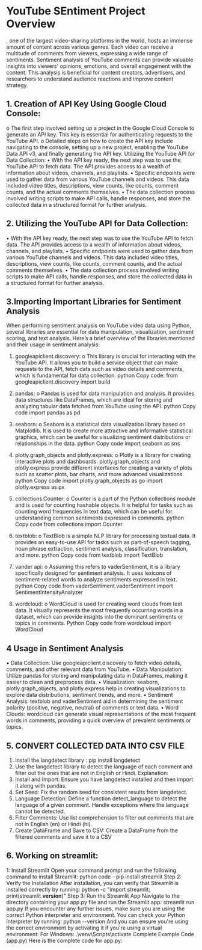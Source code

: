 # YouTube SEntiment Project Overview
, one of the largest video-sharing platforms in the world, hosts an immense amount of content across various genres.
Each video can receive a multitude of comments from viewers, expressing a wide range of sentiments.
Sentiment analysis of YouTube comments can provide valuable insights into viewers' opinions, emotions, and overall engagement with the content. 
This analysis is beneficial for content creators, advertisers, and researchers to understand audience reactions and improve content strategy.

## 1. Creation of API Key Using Google Cloud Console:
o	The first step involved setting up a project in the Google Cloud Console to generate an API key. This key is essential for authenticating requests to the YouTube API.
o	Detailed steps on how to create the API key include navigating to the console, setting up a new project, enabling the YouTube Data API v3, and finally generating the API key.
Utilizing the YouTube API for Data Collection:
•	With the API key ready, the next step was to use the YouTube API to fetch data. The API provides access to a wealth of information about videos, channels, and playlists.
•	Specific endpoints were used to gather data from various YouTube channels and videos. This data included video titles, descriptions, view counts, like counts, comment counts, and the actual comments themselves.
•	The data collection process involved writing scripts to make API calls, handle responses, and store the collected data in a structured format for further analysis.

## 2. Utilizing the YouTube API for Data Collection:
 •	With the API key ready, the next step was to use the YouTube API to fetch data. The API provides access to a wealth of information about videos, channels, and playlists.
•	Specific endpoints were used to gather data from various YouTube channels and videos. This data included video titles, descriptions, view counts, like counts, comment counts, and the actual comments themselves.
•	The data collection process involved writing scripts to make API calls, handle responses, and store the collected data in a structured format for further analysis.

## 3.Importing Important Libraries for Sentiment Analysis
When performing sentiment analysis on YouTube video data using Python, several libraries are essential for data manipulation, visualization, sentiment scoring, and text analysis. Here’s a brief overview of the libraries mentioned and their usage in sentiment analysis:
1.	googleapiclient.discovery:
o	This library is crucial for interacting with the YouTube API. It allows you to build a service object that can make requests to the API, fetch data such as video details and comments, which is fundamental for data collection.
python Copy code:
from googleapiclient.discovery import build
2.	pandas:
   o	Pandas is used for data manipulation and analysis. It provides data structures like DataFrames, which are ideal for storing and analyzing tabular data fetched from YouTube using the API.
python
Copy code
import pandas as pd
3.	seaborn:
o	Seaborn is a statistical data visualization library based on Matplotlib. It is used to create more attractive and informative statistical graphics, which can be useful for visualizing sentiment distributions or relationships in the data.
python
Copy code
import seaborn as sns
4.	plotly.graph_objects and plotly.express:
o	Plotly is a library for creating interactive plots and dashboards. plotly.graph_objects and plotly.express provide different interfaces for creating a variety of plots such as scatter plots, bar charts, and more advanced visualizations.
python
Copy code
import plotly.graph_objects as go
import plotly.express as px
5.	collections.Counter:
o	Counter is a part of the Python collections module and is used for counting hashable objects. It is helpful for tasks such as counting word frequencies in text data, which can be useful for understanding common sentiments expressed in comments.
python
Copy code
from collections import Counter
6.	textblob:
o	TextBlob is a simple NLP library for processing textual data. It provides an easy-to-use API for tasks such as part-of-speech tagging, noun phrase extraction, sentiment analysis, classification, translation, and more.
python Copy code
from textblob import TextBlob

 8.	vander api:
o	Assuming this refers to vaderSentiment, it is a library specifically designed for sentiment analysis. It uses lexicons of sentiment-related words to analyze sentiments expressed in text.
python Copy code
from vaderSentiment.vaderSentiment import SentimentIntensityAnalyzer

9.	wordcloud:
o	WordCloud is used for creating word clouds from text data. It visually represents the most frequently occurring words in a dataset, which can provide insights into the dominant sentiments or topics in comments.
Python
Copy code
from wordcloud import WordCloud

## 4 Usage in Sentiment Analysis
•	Data Collection: Use googleapiclient.discovery to fetch video details, comments, and other relevant data from YouTube.
•	Data Manipulation: Utilize pandas for storing and manipulating data in DataFrames, making it easier to clean and preprocess data.
•	Visualization: seaborn, plotly.graph_objects, and plotly.express help in creating visualizations to explore data distributions, sentiment trends, and more.
•	Sentiment Analysis: textblob and vaderSentiment aid in determining the sentiment polarity (positive, negative, neutral) of comments or text data.
•	Word Clouds: wordcloud can generate visual representations of the most frequent words in comments, providing a quick overview of prevalent sentiments or topics.

## 5. CONVERT  COLLECTED DATA INTO CSV FILE 
1.	Install the langdetect library :
pip install langdetect
2.	Use the langdetect library to detect the language of each comment and filter out the ones that are not in English or Hindi.
Explanation:
1.	Install and Import: Ensure you have langdetect installed and then import it along with pandas.
2.	Set Seed: Fix the random seed for consistent results from langdetect.
3.	Language Detection: Define a function detect_language to detect the language of a given comment. Handle exceptions where the language cannot be detected.
4.	Filter Comments: Use list comprehension to filter out comments that are not in English (en) or Hindi (hi).
5.	Create DataFrame and Save to CSV: Create a DataFrame from the filtered comments and save it to a CSV

## 6.	Working on streamlit:
1: Install Streamlit
Open your command prompt and run the following command to install Streamlit:
 python code - pip install streamlit
Step 2: Verify the Installation
After installation, you can verify that Streamlit is installed correctly by running:
python -c "import streamlit; print(streamlit.__version__)"
Step 3: Run the Streamlit App
Navigate to the directory containing your app.py file and run the Streamlit app:
streamlit run app.py
If you encounter any further issues, make sure you are using the correct Python interpreter and environment. You can check your Python interpreter by running:
python --version
And you can ensure you're using the correct environment by activating it if you're using a virtual environment:
For Windows:
.\venv\Scripts\activate
          Complete Example Code (app.py)
          Here is the complete code for app.py:



